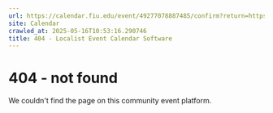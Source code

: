 ```yaml
---
url: https://calendar.fiu.edu/event/49277078887485/confirm?return=https%3A%2F%2Fcalendar.fiu.edu%2Fevent%2Fcopy-of-rcr-workshop-obtaining-irb-approval-6735
site: Calendar
crawled_at: 2025-05-16T10:53:16.290746
title: 404 - Localist Event Calendar Software
---
```


# 404 - not found
We couldn't find the page on this community event platform.

